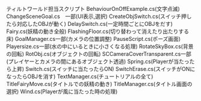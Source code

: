 ティルトワールド担当スクリプト
BehaviourOnOffExample.cs(文字点滅)
ChangeSceneGoal.cs　一部(UI表示,選択)
CreateObjSwitch.cs(スイッチ押したら対応したOBJが動く)
DelaySwitch.cs(一定時間ごとにOBJをだす)
Fairy.cs(妖精の動き全般)
FlashingFloor.cs(切り替わって消えたり出たりする床)
GoalManager.cs一部(カメラの位置調整)
PauseScript.cs(ポーズ画面)
Playersize.cs一部(水の中にいるときに小さくなる処理)
RotateSkyBox.cs(背景の回転)
RotObj.cs(オブジェクトの回転)
SCCameraCoverTransparent.cs一部(プレイヤーとカメラの間にあるオブジェクト透過)
Spring.cs(Playerが当たったら上昇)
Switch.cs(スイッチに当たったらON)
SwitchErase.cs(スイッチがONになったらOBJを消す)
TextManager.cs(チュートリアルの全て)
TitleFairyMove.cs(タイトルでの妖精の動き)
TitleManager.cs(タイトル画面の選択)
Wind.cs(Playerが風に当たった時の処理)
